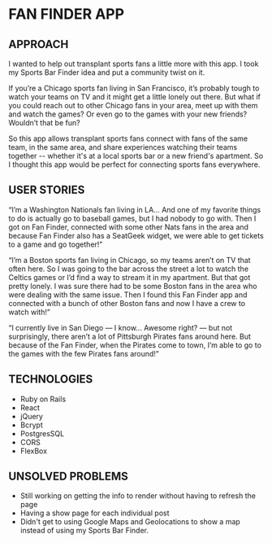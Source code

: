 # FAN FINDER APP

## APPROACH

I wanted to help out transplant sports fans a little more with this app. I took my Sports Bar Finder idea and put a community twist on it. 

If you’re a Chicago sports fan living in San Francisco, it’s probably tough to watch your teams on TV and it might get a little lonely out there. But what if you could reach out to other Chicago fans in your area, meet up with them and watch the games? Or even go to the games with your new friends? Wouldn’t that be fun?

So this app allows transplant sports fans connect with fans of the same team, in the same area, and share experiences watching their teams together -- whether it's at a local sports bar or a new friend's apartment. So  I thought this app would be perfect for connecting sports fans everywhere. 

## USER STORIES

“I’m a Washington Nationals fan living in LA… And one of my favorite things to do is actually go to baseball games, but I had nobody to go with. Then I got on Fan Finder, connected with some other Nats fans in the area and because Fan Finder also has a SeatGeek widget, we were able to get tickets to a game and go together!”

“I’m a Boston sports fan living in Chicago, so my teams aren’t on TV that often here. So I was going to the bar across the street a lot to watch the Celtics games or I’d find a way to stream it in my apartment. But that got pretty lonely. I was sure there had to be some Boston fans in the area who were dealing with the same issue. Then I found this Fan Finder app and connected with a bunch of other Boston fans and now I have a crew to watch with!”

“I currently live in San Diego — I know… Awesome right? — but not surprisingly, there aren’t a lot of Pittsburgh Pirates fans around here. But because of the Fan Finder, when the Pirates come to town, I’m able to go to the games with the few Pirates fans around!” 

## TECHNOLOGIES

- Ruby on Rails
- React
- jQuery
- Bcrypt
- PostgresSQL
- CORS
- FlexBox

## UNSOLVED PROBLEMS
- Still working on getting the info to render without having to refresh the page
- Having a show page for each individual post
- Didn't get to using Google Maps and Geolocations to show a map instead of using my Sports Bar Finder. 

